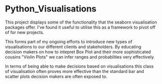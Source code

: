 # Python_Visualisations
This project displays some of the functionality that the seaborn visualisation packages offer. I've found it useful to utilise this as a framework to pivot off of for new projects.

This forms part of my ongoing efforts to introduce new types of visualisations to our different clients and stakeholders. By educating decision makers on how to intepret Box Plot and their more sophisticated cousins "Violin Plots" we can infer ranges and probablities very effectively. 

In terms of being able to make decisions based on visualisations this class of visualisation often proves more effective than the standard bar and scatter plots decision makers are often exposed to. 


